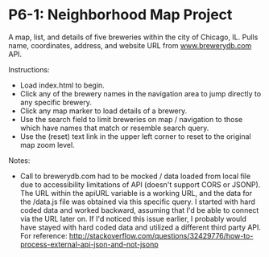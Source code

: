 # P6-1: Neighborhood Map Project
A map, list, and details of five breweries within the city of Chicago, IL.
Pulls name, coordinates, address, and website URL from www.brewerydb.com API.

Instructions:

 - Load index.html to begin.
 - Click any of the brewery names in the navigation area to jump directly to any specific brewery.
 - Click any map marker to load details of a brewery.
 - Use the search field to limit breweries on map / navigation to those which have names that match or resemble search query.
 - Use the (reset) text link in the upper left corner to reset to the original map zoom level.
 
Notes:

 - Call to brewerydb.com had to be mocked / data loaded from local file due to
   accessibility limitations of API (doesn't support CORS or JSONP).  The URL within the apiURL variable is a working URL,
   and the data for the /data.js file was obtained via this specific query.  I started with hard coded data and worked
   backward, assuming that I'd be able to connect via the URL later on.  If I'd noticed this issue earlier, I probably
   would have stayed with hard coded data and utilized a different third party API.  For reference:
   http://stackoverflow.com/questions/32429776/how-to-process-external-api-json-and-not-jsonp
